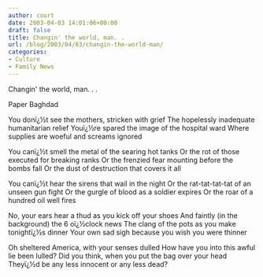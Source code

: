 ```yaml
---
author: court
date: 2003-04-03 14:01:06+00:00
draft: false
title: Changin' the world, man. .
url: /blog/2003/04/03/changin-the-world-man/
categories:
- Culture
- Family News
---
```


Changin' the world, man. . .

Paper Baghdad

You donï¿½t see the mothers, stricken with grief
The hopelessly inadequate humanitarian relief
Youï¿½re spared the image of the hospital ward
Where supplies are woeful and screams ignored

You canï¿½t smell the metal of the searing hot tanks
Or the rot of those executed for breaking ranks
Or the frenzied fear mounting before the bombs fall
Or the dust of destruction that covers it all

You canï¿½t hear the sirens that wail in the night
Or the rat-tat-tat-tat of an unseen gun fight
Or the gurgle of blood as a soldier expires
Or the roar of a hundred oil well fires

No, your ears hear a thud as you kick off your shoes
And faintly (in the background) the 6 oï¿½clock news
The clang of the pots as you make tonightï¿½s dinner
Your own sad sigh because you wish you were thinner

Oh sheltered America, with your senses dulled
How have you into this awful lie been lulled?
Did you think, when you put the bag over your head
Theyï¿½d be any less innocent or any less dead?
